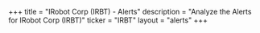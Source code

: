 +++
title = "IRobot Corp (IRBT) - Alerts"
description = "Analyze the Alerts for IRobot Corp (IRBT)"
ticker = "IRBT"
layout = "alerts"
+++

